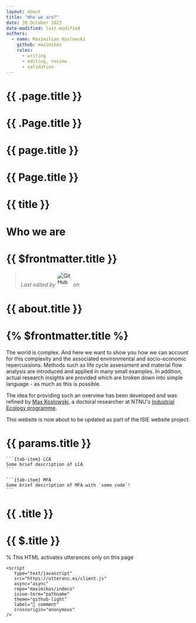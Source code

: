 ```yaml
---
layout: about
title: "Who we are?"
date: 30 October 2023
date-modified: last-modified
authors:
  - name: Maximilian Koslowski
    github: maximikos
    roles:
      - writing
      - editing, review
      - validation
---
```

<h1>{{ .page.title }}</h1>

<h1>{{ .Page.title }}</h1>

<h1>{{ page.title }}</h1>

<h1>{{ Page.title }}</h1>

<h1>{{ title }}</h1>

# Who we are


# {{ $frontmatter.title }}

> *Last edited by* <a href=”https://github.com/maximikos“><img src="https://github.com/maximikos.png" alt="GitHub user" title="Max Koslowski" width="40" style="border-radius: 50%" /></a> *on* <i><a id="current_date"></a></i>

# {{ about.title }}

# {% $frontmatter.title %}

The world is complex. And here we want to show you how we can account for this complexity and the associated environmental and socio-economic repercussions. Methods such as life cycle assessment and material flow analysis are introduced and applied in many small examples. In addition, actual research insights are provided which are broken down into simple language - as much as this is possible.

The idea for providing such an overview has been developed and was refined by [Max Koslowski](https://www.ntnu.edu/employees/maximilian.koslowski), a doctoral researcher at NTNU's [Industrial Ecology programme](https://www.ntnu.edu/indecol/).

This website is now about to be updated as part of the ISIE website project.

# {{ params.title }}

````{tab-set}
```{tab-item} LCA
Some brief description of LCA
```

```{tab-item} MFA
Some brief description of MFA with `some code`!
```
````

# {{ .title }}

# {{ $.title }}

% This HTML activates utterances only on this page
```{raw} html
<script
   type="text/javascript"
   src="https://utteranc.es/client.js"
   async="async"
   repo="maximikos/indeco"
   issue-term="pathname"
   theme="github-light"
   label="💬 comment"
   crossorigin="anonymous"
/>
```